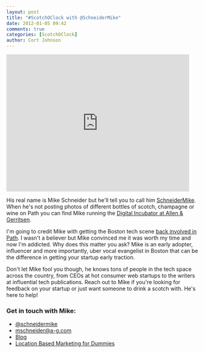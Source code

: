 ```yaml
---
layout: post
title: "#ScotchOClock with @SchneiderMike"
date: 2012-01-05 09:42
comments: true
categories: [ScotchOClock]
author: Cort Johnson
---
```


<iframe frameborder="0" height="360" src="http://www.youtube.com/embed/3p-UZjDYQa0" width="480"></iframe>

His real name is Mike Schneider but he'll tell you to call him [SchneiderMike](http://twitter.com/schneidermike). When he's not posting photos of different bottles of scotch, champagne or wine on Path you can find Mike running the [Digital Incubator at Allen & Gerritsen](http://www.a-g.com/Digital-Incubator/).

I'm going to credit Mike with getting the Boston tech scene [back involved in Path](http://www.schneidermike.com/technology/can-you-put-lipstick-on-a-path/1568/). I wasn't a believer but Mike convinced me it was worth my time and now I'm addicted. Why does this matter you ask? Mike is an early adopter, influencer and more importantly, uber vocal evangelist in Boston that can be the difference in getting your startup early traction.

Don't let Mike fool you though, he knows tons of people in the tech space across the country, from CEOs at hot consumer web startups to the writers at influential tech publications. Reach out to Mike if you're looking for feedback on your startup or just want someone to drink a scotch with. He's here to help!

### Get in touch with Mike:

* [@schneidermike](http://twitter.com/schneidermike)
* <mschneider@a-g.com>
* [Blog](http://www.schneidermike.com/)
* [Location Based Marketing for Dummies](http://www.amazon.com/Location-Based-Marketing-Dummies-Strout/dp/1118022491/ref=sr_1_1?ie=UTF8&amp;s=books&amp;qid=1295435508&amp;sr=8-1)